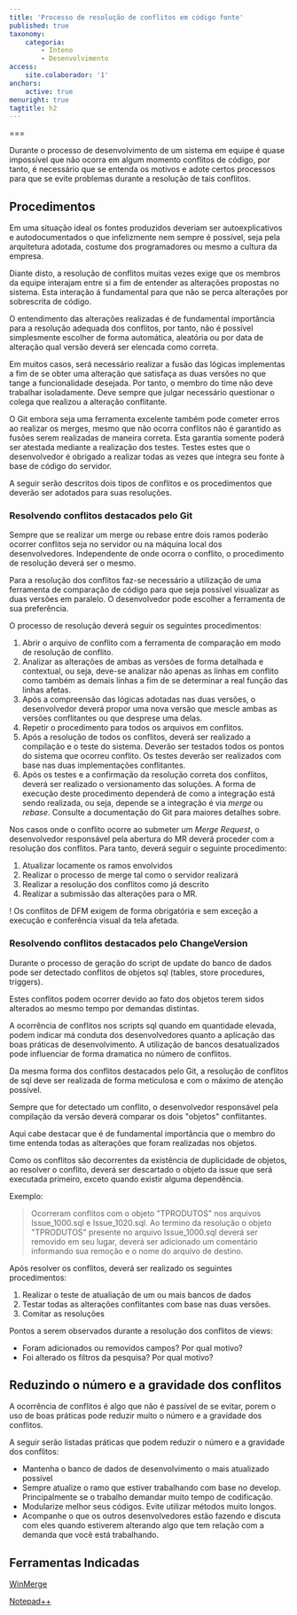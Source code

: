 ```yaml
---
title: 'Processo de resolução de conflitos em código fonte'
published: true
taxonomy:
    categoria:
        - Inteno
        - Desenvolvimento
access:
    site.colaborador: '1'
anchors:
    active: true
menuright: true
tagtitle: h2
---
```


===

Durante o processo de desenvolvimento de um sistema em equipe é quase impossível que não ocorra em algum momento conflitos de código, por tanto, é necessário que se entenda os motivos e adote certos processos para que se evite problemas durante a resolução de tais conflitos.

## Procedimentos

Em uma situação ideal os fontes produzidos deveriam ser autoexplicativos e autodocumentados o que infelizmente nem sempre é possível, seja pela arquitetura adotada, costume dos programadores ou mesmo a cultura da empresa.

Diante disto, a resolução de conflitos muitas vezes exige que os membros da equipe interajam entre si a fim de entender as alterações propostas no sistema. Esta interação á fundamental para que não se perca alterações por sobrescrita de código.

O entendimento das alterações realizadas é de fundamental importância para a resolução adequada dos conflitos, por tanto, não é possível simplesmente escolher de forma automática, aleatória ou por data de alteração qual versão deverá ser elencada como correta.

Em muitos casos, será necessário realizar a fusão das lógicas implementas a fim de se obter uma alteração que satisfaça as duas versões no que tange a funcionalidade desejada. Por tanto, o membro do time não deve trabalhar isoladamente. Deve sempre que julgar necessário questionar o colega que realizou a alteração conflitante.

O Git embora seja uma ferramenta excelente também pode cometer erros ao realizar os merges, mesmo que não ocorra conflitos não é garantido as fusões serem realizadas de maneira correta. Esta garantia somente poderá ser atestada mediante a realização dos testes. Testes estes que o desenvolvedor é obrigado a realizar todas as vezes que integra seu fonte à base de código do servidor.

A seguir serão descritos dois tipos de conflitos e os procedimentos que deverão ser adotados para suas resoluções.

### Resolvendo conflitos destacados pelo Git

Sempre que se realizar um merge ou rebase entre dois ramos poderão ocorrer conflitos seja no servidor ou na máquina local dos desenvolvedores. Independente de onde ocorra o conflito, o procedimento de resolução deverá ser o mesmo.

Para a resolução dos conflitos faz-se necessário a utilização de uma ferramenta de comparação de código para que seja possível visualizar as duas versões em paralelo. O desenvolvedor pode escolher a ferramenta de sua preferência.

O processo de resolução deverá seguir os seguintes procedimentos:

1. Abrir o arquivo de conflito com a ferramenta de comparação em modo de resolução de conflito.
2. Analizar as alterações de ambas as versões de forma detalhada e contextual, ou seja, deve-se analizar não apenas as linhas em conflito como também as demais linhas a fim de se determinar a real função das linhas afetas.
3. Após a compreensão das lógicas adotadas nas duas versões, o desenvolvedor deverá propor uma nova versão que mescle ambas as versões conflitantes ou que desprese uma delas.
4. Repetir o procedimento para todos os arquivos em conflitos.
5. Após a resolução de todos os conflitos, deverá ser realizado a compilação e o teste do sistema. Deverão ser testados todos os pontos do sistema que ocorreu conflito. Os testes deverão ser realizados com base nas duas implementações conflitantes.
6. Após os testes e a confirmação da resolução correta dos conflitos, deverá ser realizado o versionamento das soluções. A forma de execução deste procedimento dependerá de como a integração está sendo realizada, ou seja, depende se a integração é via _merge_ ou _rebase_. Consulte a documentaçâo do Git para maiores detalhes sobre.

Nos casos onde o conflito ocorre ao submeter um _Merge Request_, o desenvolvedor responsável pela abertura do MR deverá proceder com a resolução dos conflitos. Para tanto, deverá seguir o seguinte procedimento:

1. Atualizar locamente os ramos envolvidos
2. Realizar o processo de merge tal como o servidor realizará
3. Realizar a resolução dos conflitos como já descrito
4. Realizar a submissão das alterações para o MR.

! Os conflitos de DFM exigem de forma obrigatória e sem exceção a execução e conferência visual da tela afetada.

### Resolvendo conflitos destacados pelo ChangeVersion

Durante o processo de geração do script de update do banco de dados pode ser detectado conflitos de objetos sql (tables, store procedures, triggers).

Estes conflitos podem ocorrer devido ao fato dos objetos terem sidos alterados ao mesmo tempo por demandas distintas.

A ocorrência de conflitos nos scripts sql quando em quantidade elevada, podem indicar má conduta dos desenvolvedores quanto a aplicação das boas práticas de desenvolvimento. A utilização de bancos desatualizados pode influenciar de forma dramatica no número de conflitos.

Da mesma forma dos conflitos destacados pelo Git, a resolução de conflitos de sql deve ser realizada de forma meticulosa e com o máximo de atenção possível.

Sempre que for detectado um conflito, o desenvolvedor responsável pela compilação da versão deverá comparar os dois "objetos" conflitantes.

Aqui cabe destacar que é de fundamental importância que o membro do time entenda todas as alterações que foram realizadas nos objetos.

Como os conflitos são decorrentes da existência de duplicidade de objetos, ao resolver o conflito, deverá ser descartado o objeto da issue que será executada primeiro, exceto quando existir alguma dependência.

Exemplo:

> Ocorreram conflitos com o objeto "TPRODUTOS" nos arquivos Issue_1000.sql e Issue_1020.sql.
> Ao termino da resolução o objeto "TPRODUTOS" presente no arquivo Issue_1000.sql deverá ser removido em seu lugar, deverá ser adicionado um comentário informando sua remoção e o nome do arquivo de destino.

Após resolver os conflitos, deverá ser realizado os seguintes procedimentos:

1. Realizar o teste de atualiação de um ou mais bancos de dados
2. Testar todas as alterações conflitantes com base nas duas versões.
3. Comitar as resoluções

Pontos a serem observados durante a resolução dos conflitos de views:
* Foram adicionados ou removidos campos? Por qual motivo?
* Foi alterado os filtros da pesquisa? Por qual motivo?

## Reduzindo o número e a gravidade dos conflitos

A ocorrência de conflitos é algo que não é passível de se evitar, porem o uso de boas práticas pode reduzir muito o número e a gravidade dos conflitos.

A seguir serão listadas práticas que podem reduzir o número e a gravidade dos conflitos:

* Mantenha o banco de dados de desenvolvimento o mais atualizado possível
* Sempre atualize o ramo que estiver trabalhando com base no develop. Principalmente se o trabalho demandar muito tempo de codificação.
* Modularize melhor seus códigos. Evite utilizar métodos muito longos.
* Acompanhe o que os outros desenvolvedores estão fazendo e discuta com eles quando estiverem alterando algo que tem relação com a demanda que você está trabalhando.

## Ferramentas Indicadas

[WinMerge](http://winmerge.org/?lang=pt_br)

[Notepad++](https://notepad-plus-plus.org/)
